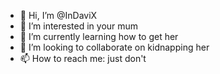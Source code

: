 - 👋 Hi, I’m @InDaviX
- 👀 I’m interested in your mum
- 🌱 I’m currently learning how to get her
- 💞️ I’m looking to collaborate on kidnapping her
- 📫 How to reach me: just don't

<!---
InDaviX/InDaviX is a ✨ special ✨ repository because its `README.md` (this file) appears on your GitHub profile.
You can click the Preview link to take a look at your changes.
--->
